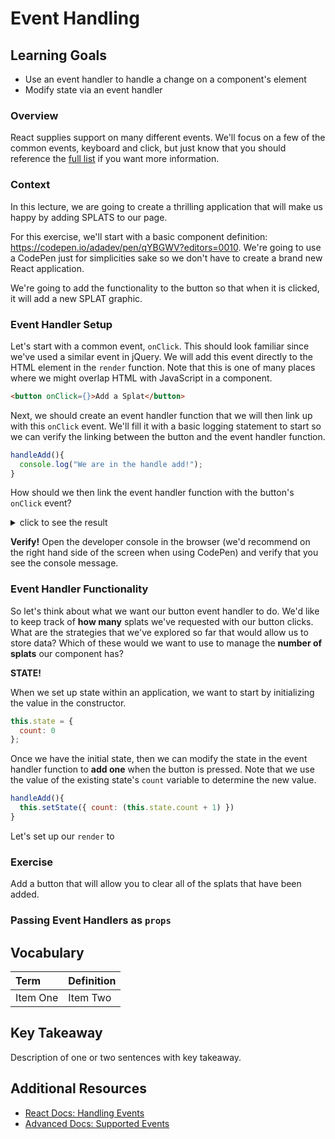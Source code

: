 # Event Handling

## Learning Goals
- Use an event handler to handle a change on a component's element
- Modify state via an event handler

### Overview
React supplies support on many different events. We'll focus on a few of the common events, keyboard and click, but just know that you should reference the [full list](https://reactjs.org/docs/events.html#supported-events) if you want more information.

### Context
In this lecture, we are going to create a thrilling application that will make us happy by adding SPLATS to our page.

For this exercise, we'll start with a basic component definition: https://codepen.io/adadev/pen/qYBGWV?editors=0010. We're going to use a CodePen just for simplicities sake so we don't have to create a brand new React application.

We're going to add the functionality to the button so that when it is clicked, it will add a new SPLAT graphic.

### Event Handler Setup
Let's start with a common event, `onClick`. This should look familiar since we've used a similar event in jQuery. We will add this event directly to the HTML element in the `render` function. Note that this is one of many places where we might overlap HTML with JavaScript in a component.

```html
<button onClick={}>Add a Splat</button>
```

Next, we should create an event handler function that we will then link up with this `onClick` event. We'll fill it with a basic logging statement to start so we can verify the linking between the button and the event handler function.

```javascript
handleAdd(){
  console.log("We are in the handle add!");
}
```

How should we then link the event handler function with the button's `onClick` event?

<details>
  <summary>click to see the result</summary>

  ```html
  <button onClick={ this.handleAdd }>Add a Splat</button>
  ```

</details>


**Verify!** Open the developer console in the browser (we'd recommend on the right hand side of the screen when using CodePen) and verify that you see the console message.

### Event Handler Functionality

So let's think about what we want our button event handler to do. We'd like to keep track of **how many** splats we've requested with our button clicks. What are the strategies that we've explored so far that would allow us to store data? Which of these would we want to use to manage the **number of splats** our component has?

**STATE!**

When we set up state within an application, we want to start by initializing the value in the constructor.

```javascript
this.state = {
  count: 0
};
```

Once we have the initial state, then we can modify the state in the event handler function to **add one** when the button is pressed. Note that we use the value of the existing state's `count` variable to determine the new value.

```javascript
handleAdd(){
  this.setState({ count: (this.state.count + 1) })
}
```

Let's set up our `render` to 

### Exercise

Add a button that will allow you to clear all of the splats that have been added.

### Passing Event Handlers as `props`


## Vocabulary
| Term     | Definition     |
| :------------- | :------------- |
| Item One       | Item Two       |

## Key Takeaway
Description of one or two sentences with key takeaway.

## Additional Resources
- [React Docs: Handling Events](https://reactjs.org/docs/handling-events.html)
- [Advanced Docs: Supported Events](https://reactjs.org/docs/events.html#supported-events)
